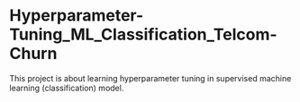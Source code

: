 # Hyperparameter-Tuning_ML_Classification_Telcom-Churn
This project is about learning hyperparameter tuning in supervised machine learning (classification) model.
